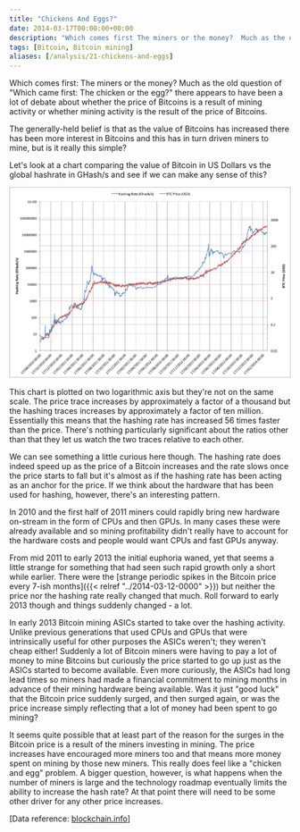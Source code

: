 ```yaml
---
title: "Chickens And Eggs?"
date: 2014-03-17T00:00:00+00:00
description: "Which comes first The miners or the money?  Much as the old question of \"Which came first:\" The chicken or the egg?\" there appears to have been a lot of debate about whether the price of Bitcoins is a result of mining activity or whether mining activity is the result of the price of Bitcoins.  The generally-held belief is that as the value of Bitcoins has increased there has been more interest in Bitcoins and this has in turn driven miners to mine, but is it really this simple?"
tags: [Bitcoin, Bitcoin mining]
aliases: [/analysis/21-chickens-and-eggs]
---
```

Which comes first: The miners or the money?  Much as the old question of
"Which came first: The chicken or the egg?" there appears to have been
a lot of debate about whether the price of Bitcoins is a result of
mining activity or whether mining activity is the result of the price of
Bitcoins.

The generally-held belief is that as the value of Bitcoins has increased
there has been more interest in Bitcoins and this has in turn driven
miners to mine, but is it really this simple?

Let's look at a chart comparing the value of Bitcoin in US Dollars vs
the global hashrate in GHash/s and see if we can make any sense of
this?

![20140317 Bitcoin-vs-hash](./20140317_Bitcoin-vs-hash.png)

This chart is plotted on two logarithmic axis but they're not on the
same scale.  The price trace increases by approximately a factor of a
thousand but the hashing traces increases by approximately a factor of
ten million.  Essentially this means that the hashing rate has increased
56 times faster than the price.  There's nothing particularly
significant about the ratios other than that they let us watch the two
traces relative to each other.

We can see something a little curious here though.  The hashing rate
does indeed speed up as the price of a Bitcoin increases and the rate
slows once the price starts to fall but it's almost as if the hashing
rate has been acting as an anchor for the price.  If we think about the
hardware that has been used for hashing, however, there's an interesting
pattern.

In 2010 and the first half of 2011 miners could rapidly bring new
hardware on-stream in the form of CPUs and then GPUs.  In many cases
these were already available and so mining profitability didn't really
have to account for the hardware costs and people would want CPUs and
fast GPUs anyway.

From mid 2011 to early 2013 the initial euphoria waned, yet that seems
a little strange for something that had seen such rapid growth only a
short while earlier.  There were the [strange periodic spikes in the
Bitcoin price every 7-ish months]({{< relref "../2014-03-12-0000" >}})
but neither the price nor the hashing rate really changed that much.
Roll forward to early 2013 though and things suddenly changed - a
lot.

In early 2013 Bitcoin mining ASICs started to take over the hashing
activity.  Unlike previous generations that used CPUs and GPUs that were
intrinsically useful for other purposes the ASICs weren't; they
weren't cheap either!  Suddenly a lot of Bitcoin miners were having to
pay a lot of money to mine Bitcoins but curiously the price started to
go up just as the ASICs started to become available.  Even more
curiously, the ASICs had long lead times so miners had made a financial
commitment to mining months in advance of their mining hardware being
available.  Was it just "good luck" that the Bitcoin price suddenly
surged, and then surged again, or was the price increase simply
reflecting that a lot of money had been spent to go
mining?

It seems quite possible that at least part of the reason for the surges
in the Bitcoin price is a result of the miners investing in mining.  The
price increases have encouraged more miners too and that means more
money spent on mining by those new miners.  This really does feel like a
"chicken and egg" problem.  A bigger question, however, is what happens
when the number of miners is large and the technology roadmap eventually
limits the ability to increase the hash rate?  At that point there will
need to be some other driver for any other price
increases.

\[Data reference: [blockchain.info](http://blockchain.info)\]
